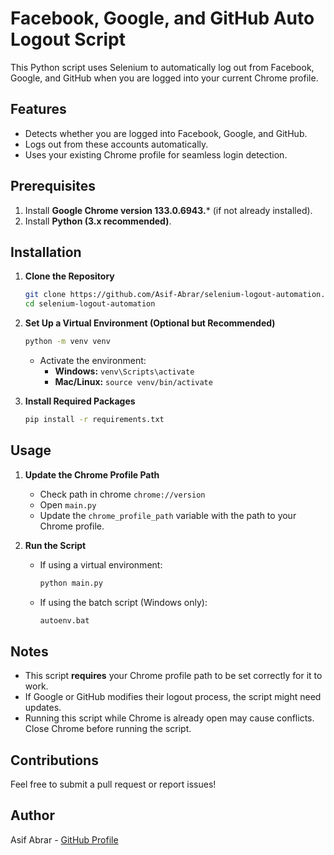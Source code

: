 # Facebook, Google, and GitHub Auto Logout Script

This Python script uses Selenium to automatically log out from Facebook, Google, and GitHub when you are logged into your current Chrome profile.

## Features

- Detects whether you are logged into Facebook, Google, and GitHub.
- Logs out from these accounts automatically.
- Uses your existing Chrome profile for seamless login detection.

## Prerequisites

1. Install **Google Chrome version 133.0.6943.*** (if not already installed).
2. Install **Python (3.x recommended)**.

## Installation

1. **Clone the Repository**

   ```sh
   git clone https://github.com/Asif-Abrar/selenium-logout-automation.git
   cd selenium-logout-automation
   ```

2. **Set Up a Virtual Environment (Optional but Recommended)**

   ```sh
   python -m venv venv
   ```

   - Activate the environment:
     - **Windows:** `venv\Scripts\activate`
     - **Mac/Linux:** `source venv/bin/activate`

3. **Install Required Packages**

   ```sh
   pip install -r requirements.txt
   ```

## Usage

1. **Update the Chrome Profile Path**

   - Check path in chrome `chrome://version`
   - Open `main.py`
   - Update the `chrome_profile_path` variable with the path to your Chrome profile.

2. **Run the Script**

   - If using a virtual environment:
     ```sh
     python main.py
     ```
   - If using the batch script (Windows only):
     ```sh
     autoenv.bat
     ```

## Notes

- This script **requires** your Chrome profile path to be set correctly for it to work.
- If Google or GitHub modifies their logout process, the script might need updates.
- Running this script while Chrome is already open may cause conflicts. Close Chrome before running the script.

## Contributions

Feel free to submit a pull request or report issues!

## Author

Asif Abrar - [GitHub Profile](https://github.com/Asif-Abrar)
